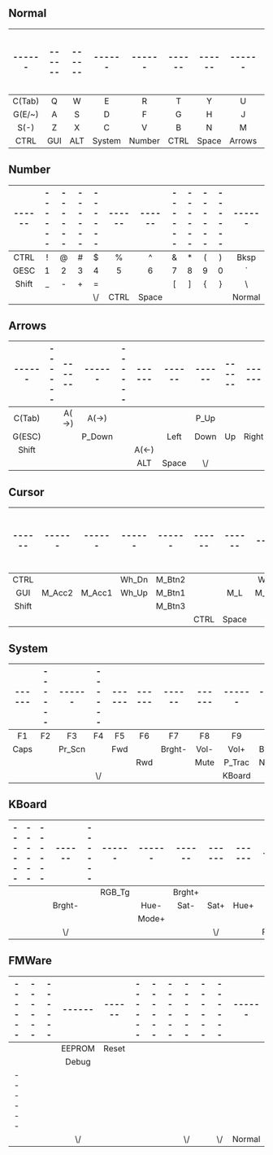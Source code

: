 ## Normal

|------|------|------|------|------|------|------|------|------|------|------|------|
|:----:|:----:|:----:|:----:|:----:|:----:|:----:|:----:|:----:|:----:|:----:|:----:|
|C(Tab)|   Q  |   W  |   E  |   R  |   T  |   Y  |   U  |   I  |   O  |   P  | Bksp |
|G(E/~)|   A  |   S  |   D  |   F  |   G  |   H  |   J  |   K  |   L  |   ;  |  "   |
| S(-) |   Z  |   X  |   C  |   V  |   B  |   N  |   M  |   ,  |   .  |   /  |S(ENT)|
| CTRL | GUI  | ALT  |System|Number| CTRL |Space |Arrows|Cursor| GUI  |      |      |

## Number

|------|------|------|------|------|------|------|------|------|------|------|------|
|:----:|:----:|:----:|:----:|:----:|:----:|:----:|:----:|:----:|:----:|:----:|:----:|
| CTRL |   !  |   @  |   #  |   $  |   %  |   ^  |   &  |   *  |   (  |   )  | Bksp |
| GESC |   1  |   2  |   3  |   4  |   5  |   6  |   7  |   8  |   9  |   0  |  \`  |
| Shift|   _  |   -  |   +  |   =  |   |  |   [  |   ]  |   {  |   }  |   \  |S(ENT)|
|      |      |      |      | \\/  | CTRL |Space |      |      |      |      |Normal|

## Arrows

|------|------|------|------|------|------|------|------|------|------|------|------|
|:----:|:----:|:----:|:----:|:----:|:----:|:----:|:----:|:----:|:----:|:----:|:----:|
|C(Tab)|      |A(->) |A(->) |      |      |      | P_Up |      |      |      | Bksp |
|G(ESC)|      |      |P_Down|      |      | Left | Down |  Up  |Right |      |      |
| Shift|      |      |      |      |A(<-) |      |      |      |      |      |S(ENT)|
|      |      |      |      |      | ALT  |Space | \\/  |      |      |      |Normal|

## Cursor

|------|------|------|------|------|------|------|------|------|------|------|------|
|:----:|:----:|:----:|:----:|:----:|:----:|:----:|:----:|:----:|:----:|:----:|:----:|
| CTRL |      |      |Wh_Dn |M_Btn2|      |      |Wh_Dn |      |      |      | Bksp |
| GUI  |M_Acc2|M_Acc1|Wh_Up |M_Btn1|      | M_L  |M_Down| M_Up | M_R  |      |      |
| Shift|      |      |      |M_Btn3|      |      |      |      |      |      | ENT  |
|      |      |      |      |      | CTRL |Space |      | \\/  |      |      |Normal|

## System

|------|------|------|------|------|------|------|------|------|------|------|------|
|:----:|:----:|:----:|:----:|:----:|:----:|:----:|:----:|:----:|:----:|:----:|:----:|
|  F1  |  F2  |  F3  |  F4  |  F5  |  F6  |  F7  |  F8  |  F9  | F10  | F11  | F12  |
| Caps |      |Pr_Scn|      | Fwd  |      |Brght-| Vol- | Vol+ |Brght+|      |      |
|      |      |      |      |      | Rwd  |      | Mute |P_Trac|N_Trac|      | Play |
|      |      |      | \\/  |      |      |      |      |KBoard|      |      |Normal|

## KBoard

|------|------|------|------|------|------|------|------|------|------|------|------|
|:----:|:----:|:----:|:----:|:----:|:----:|:----:|:----:|:----:|:----:|:----:|:----:|
|      |      |      |      |      |RGB_Tg|      |Brght+|      |      |Mode- |      |
|      |      |      |Brght-|      |      | Hue- | Sat- | Sat+ | Hue+ |      |      |
|      |      |      |      |      |      |Mode+ |      |      |      |      |      |
|      |      |      | \\/  |      |      |      |      | \\/  |      |FMWare|Normal|

## FMWare

|------|------|------|------|------|------|------|------|------|------|------|------|
|:----:|:----:|:----:|:----:|:----:|:----:|:----:|:----:|:----:|:----:|:----:|:----:|
|      |      |      |EEPROM|Reset |      |      |      |      |      |      |      |
|      |      |      |Debug |      |      |      |      |      |      |      |      |
|------|      |      |      |      |      |      |      |      |      |      |      |
|      |      |      | \\/  |      |      |      |      | \\/  |      | \\/  |Normal|
